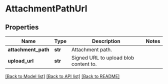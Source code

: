 # AttachmentPathUrl

## Properties
Name | Type | Description | Notes
------------ | ------------- | ------------- | -------------
**attachment_path** | **str** | Attachment path. | 
**upload_url** | **str** | Signed URL to upload blob content to. | 

[[Back to Model list]](../README.md#documentation-for-models) [[Back to API list]](../README.md#documentation-for-api-endpoints) [[Back to README]](../README.md)



